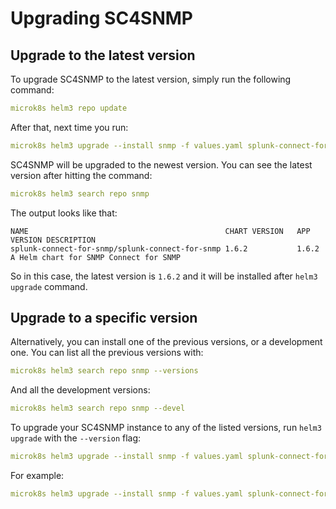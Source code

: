 # Upgrading SC4SNMP

## Upgrade to the latest version
To upgrade SC4SNMP to the latest version, simply run the following command:

```yaml
microk8s helm3 repo update
```

After that, next time you run:

```yaml
microk8s helm3 upgrade --install snmp -f values.yaml splunk-connect-for-snmp/splunk-connect-for-snmp --namespace=sc4snmp --create-namespace
```

SC4SNMP will be upgraded to the newest version. You can see the latest version after hitting the command:
```yaml
microk8s helm3 search repo snmp
```

The output looks like that:

```
NAME                                           	CHART VERSION	APP VERSION	DESCRIPTION                           
splunk-connect-for-snmp/splunk-connect-for-snmp	1.6.2        	1.6.2      	A Helm chart for SNMP Connect for SNMP
```

So in this case, the latest version is `1.6.2` and it will be installed after `helm3 upgrade` command.


## Upgrade to a specific version

Alternatively, you can install one of the previous versions, or a development one. You can list all the previous versions with:

```yaml
microk8s helm3 search repo snmp --versions
```

And all the development versions:

```yaml
microk8s helm3 search repo snmp --devel
```

To upgrade your SC4SNMP instance to any of the listed versions, run `helm3 upgrade` with the `--version` flag:


```yaml
microk8s helm3 upgrade --install snmp -f values.yaml splunk-connect-for-snmp/splunk-connect-for-snmp --namespace=sc4snmp --create-namespace --version <VERSION>
```

For example:

```yaml
microk8s helm3 upgrade --install snmp -f values.yaml splunk-connect-for-snmp/splunk-connect-for-snmp --namespace=sc4snmp --create-namespace --version 1.6.3-beta.13
```